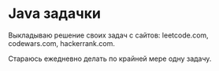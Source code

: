 # Java задачки
Выкладываю решение своих задач с сайтов: leetcode.com, codewars.com, hackerrank.com.

Стараюсь ежедневно делать по крайней мере одну задачу.

